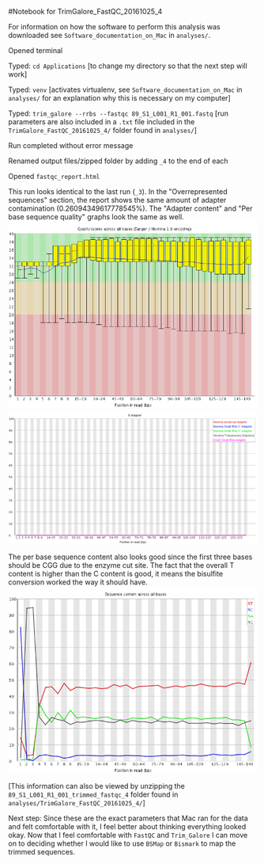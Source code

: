 #Notebook for TrimGalore_FastQC_20161025_4

For information on how the software to perform this analysis was downloaded see `Software_documentation_on_Mac` in `analyses/`.

Opened terminal

Typed: `cd Applications` [to change my directory so that the next step will work]

Typed: `venv` [activates virtualenv, see `Software_documentation_on_Mac` in `analyses/` for an explanation why this is necessary on my computer]

Typed: `trim_galore --rrbs --fastqc 89_S1_L001_R1_001.fastq` [run parameters are also included in a `.txt` file included in the `TrimGalore_FastQC_20161025_4/` folder found in `analyses/`]

Run completed without error message

Renamed output files/zipped folder by adding `_4` to the end of each

Opened `fastqc_report.html`

This run looks identical to the last run (`_3`). In the "Overrepresented sequences" section, the report shows the same amount of adapter contamination (0.26094349617778545%). The "Adapter content" and "Per base sequence quality" graphs look the same as well. ![quality](https://github.com/mmiddleton/mmiddleton-fish546/blob/master/images/TrimGalore_FastQC_20161025_4/per_base_quality_trimmed_4.png)
![adapter content](https://github.com/mmiddleton/mmiddleton-fish546/blob/master/images/TrimGalore_FastQC_20161025_4/adapter_content_trimmed_4.png)

The per base sequence content also looks good since the first three bases should be CGG due to the enzyme cut site. The fact that the overall T content is higher than the C content is good, it means the bisulfite conversion worked the way it should have.
![per base content](https://github.com/mmiddleton/mmiddleton-fish546/blob/master/images/TrimGalore_FastQC_20161025_4/per_base_sequence_content_trimmed_4.png)

[This information can also be viewed by unzipping the `89_S1_L001_R1_001_trimmed_fastqc_4` folder found in `analyses/TrimGalore_FastQC_20161025_4/`]

Next step: Since these are the exact parameters that Mac ran for the data and felt comfortable with it, I feel better about thinking everything looked okay. Now that I feel comfortable with `FastQC` and `Trim_Galore` I can move on to deciding whether I would like to use `BSMap` or `Bismark` to map the trimmed sequences.